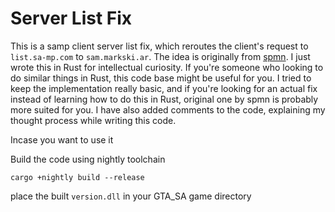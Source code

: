 # Server List Fix

This is a samp client server list fix, which reroutes the client's request to `list.sa-mp.com` to `sam.markski.ar`. The idea is originally from [spmn](https://github.com/spmn/sa-mp_masterlist_fix). I just wrote this in Rust for intellectual curiosity. If you're someone who looking to do similar things in Rust, this code base might be useful for you. I tried to keep the implementation really basic, and if you're looking for an actual fix instead of learning how to do this in Rust, original one by spmn is probably more suited for you. I have also added comments to the code, explaining my thought process while writing this code.

Incase you want to use it

Build the code using nightly toolchain

```
cargo +nightly build --release 
```

place the built `version.dll` in your GTA_SA game directory
